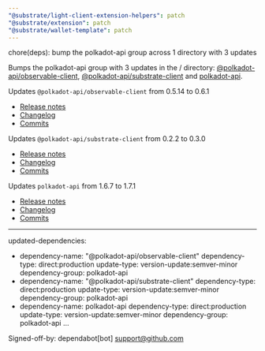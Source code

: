 ```yaml
---
"@substrate/light-client-extension-helpers": patch
"@substrate/extension": patch
"@substrate/wallet-template": patch
---
```


chore(deps): bump the polkadot-api group across 1 directory with 3 updates

Bumps the polkadot-api group with 3 updates in the / directory: [@polkadot-api/observable-client](https://github.com/polkadot-api/polkadot-api), [@polkadot-api/substrate-client](https://github.com/polkadot-api/polkadot-api) and [polkadot-api](https://github.com/polkadot-api/polkadot-api).


Updates `@polkadot-api/observable-client` from 0.5.14 to 0.6.1
- [Release notes](https://github.com/polkadot-api/polkadot-api/releases)
- [Changelog](https://github.com/polkadot-api/polkadot-api/blob/main/NEWS.md)
- [Commits](https://github.com/polkadot-api/polkadot-api/commits)

Updates `@polkadot-api/substrate-client` from 0.2.2 to 0.3.0
- [Release notes](https://github.com/polkadot-api/polkadot-api/releases)
- [Changelog](https://github.com/polkadot-api/polkadot-api/blob/main/NEWS.md)
- [Commits](https://github.com/polkadot-api/polkadot-api/commits)

Updates `polkadot-api` from 1.6.7 to 1.7.1
- [Release notes](https://github.com/polkadot-api/polkadot-api/releases)
- [Changelog](https://github.com/polkadot-api/polkadot-api/blob/main/NEWS.md)
- [Commits](https://github.com/polkadot-api/polkadot-api/commits/polkadot-api@1.7.1)

---
updated-dependencies:
- dependency-name: "@polkadot-api/observable-client"
  dependency-type: direct:production
  update-type: version-update:semver-minor
  dependency-group: polkadot-api
- dependency-name: "@polkadot-api/substrate-client"
  dependency-type: direct:production
  update-type: version-update:semver-minor
  dependency-group: polkadot-api
- dependency-name: polkadot-api
  dependency-type: direct:production
  update-type: version-update:semver-minor
  dependency-group: polkadot-api
...

Signed-off-by: dependabot[bot] <support@github.com>

